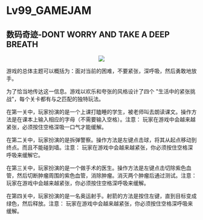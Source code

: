 # Lv99_GAMEJAM
## 数码奇迹-DONT WORRY AND TAKE A DEEP BREATH

<p align="center">
  <img src="https://user-images.githubusercontent.com/34395816/234573958-cafa29dc-c956-4084-ae93-66d5036d97ff.png">
</p>

游戏的总体主题可以概括为：面对当前的困难，不要紧张，深呼吸，然后勇敢地放手。

为了恰当地传达这一信息。游戏以欢乐和夸张的风格设计了四个 "生活中的紧张挑战"，每个关卡都有与之匹配的独特玩法。

在第一关中，玩家扮演的是一个上课打瞌睡的学生，被老师叫去朗读课文。操作方法是在课本上输入相应的字母（不需要输入空格）。注意： 玩家在游戏中会越来越紧张，必须按住空格深吸一口气才能缓解。

在第二关中，玩家扮演的是拆弹警察。操作方法是左键点击球，将其从起点移动到终点。而且不能碰到墙。注意： 玩家在游戏中会越来越紧张，你必须按住空格深呼吸来缓解它。

在第三关中，玩家扮演的是一个做手术的医生。操作方法是左键点击切除紫色血管，然后切断肿瘤周围的紫色血管，消除肿瘤。消灭两个肿瘤后通过测试。注意： 玩家在游戏中会越来越紧张，你必须按住空格深呼吸来缓解。

在第四关中，玩家扮演的是一名奥运射手。射箭的方法是按住左键，直到目标变成绿色，然后释放。注意： 玩家在游戏中会越来越紧张，你必须按住空格深呼吸来缓解。
